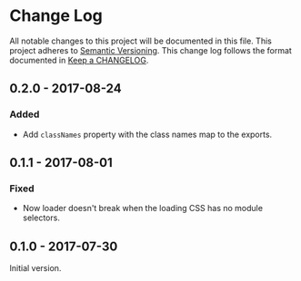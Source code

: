 # Change Log

All notable changes to this project will be documented in this file.
This project adheres to [Semantic Versioning].
This change log follows the format documented in [Keep a CHANGELOG].

[Semantic Versioning]: http://semver.org/
[Keep a CHANGELOG]: http://keepachangelog.com/

## 0.2.0 - 2017-08-24

### Added

- Add `classNames` property with the class names map to the exports.

## 0.1.1 - 2017-08-01

### Fixed

- Now loader doesn't break when the loading CSS has no module selectors.

## 0.1.0 - 2017-07-30

Initial version.

[0.1.1]: https://github.com/kossnocorp/decss-loader/compare/v0.1.0...v0.1.1
